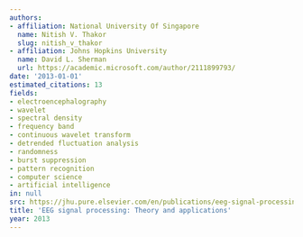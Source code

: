 ```yaml
---
authors:
- affiliation: National University Of Singapore
  name: Nitish V. Thakor
  slug: nitish_v_thakor
- affiliation: Johns Hopkins University
  name: David L. Sherman
  url: https://academic.microsoft.com/author/2111899793/
date: '2013-01-01'
estimated_citations: 13
fields:
- electroencephalography
- wavelet
- spectral density
- frequency band
- continuous wavelet transform
- detrended fluctuation analysis
- randomness
- burst suppression
- pattern recognition
- computer science
- artificial intelligence
in: null
src: https://jhu.pure.elsevier.com/en/publications/eeg-signal-processing-theory-and-applications-3
title: 'EEG signal processing: Theory and applications'
year: 2013
---
```

